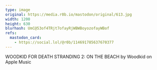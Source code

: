 ```yaml
---
type: image
original: https://media.r0b.io/mastodon/original/613.jpg
width: 1200
height: 630
blurhash: UmC@53of4TRjt7ofayRjWBWBoyozofayWBof
refs:
  mastodon_card:
    - https://social.lol/@r0b/114691785637670377
---
```


WOODKID FOR DEATH STRANDING 2: ON THE BEACH by Woodkid on Apple Music
